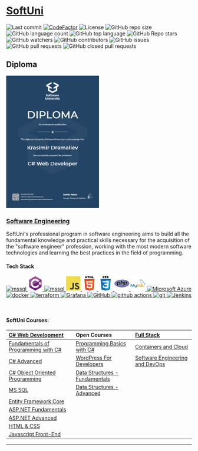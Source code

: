# [SoftUni](https://softuni.bg/) 
![Last commit](https://img.shields.io/github/last-commit/Krasipeace/SoftUni) 
[![CodeFactor](https://www.codefactor.io/repository/github/krasipeace/softuni/badge)](https://www.codefactor.io/repository/github/krasipeace/softuni)
![License](https://img.shields.io/github/license/Krasipeace/SoftUni)
![GitHub repo size](https://img.shields.io/github/repo-size/Krasipeace/SoftUni)
![GitHub language count](https://img.shields.io/github/languages/count/Krasipeace/SoftUni)
![GitHub top language](https://img.shields.io/github/languages/top/Krasipeace/SoftUni)
![GitHub Repo stars](https://img.shields.io/github/stars/Krasipeace/SoftUni?style=social)
![GitHub watchers](https://img.shields.io/github/watchers/Krasipeace/SoftUni?style=social)
![GitHub contributors](https://img.shields.io/github/contributors/Krasipeace/SoftUni)
![GitHub issues](https://img.shields.io/github/issues/Krasipeace/SoftUni)
![GitHub pull requests](https://img.shields.io/github/issues-pr/Krasipeace/SoftUni)
![GitHub closed pull requests](https://img.shields.io/github/issues-pr-closed/Krasipeace/SoftUni)

## Diploma

<a href="https://softuni.bg/certificates/details/215879/bd51ee79" target="_blank">
    <img width="50%" height="50%" src="/diploma-cover.PNG" alt="C# Web Developer"/> 
</a>

### [Software Engineering ](https://softuni.bg/curriculum)

SoftUni's professional program in software engineering aims to build all the fundamental knowledge and practical skills necessary for the acquisition of the "software engineer" profession, working with the most modern software technologies and learning the best practices in the field of programming.

#### Tech Stack

<p text-align="center">
    <a href="https://dotnet.microsoft.com/en-us/" target="_blank" rel="noreferrer"> <img src="https://user-images.githubusercontent.com/25181517/121405754-b4f48f80-c95d-11eb-8893-fc325bde617f.png" alt="mssql" width="40" height="40"/> </a>
    <a href="https://www.w3schools.com/cs/" target="_blank" rel="noreferrer"> <img src="https://raw.githubusercontent.com/devicons/devicon/master/icons/csharp/csharp-original.svg" alt="csharp" width="40" height="40"/> </a>
    <a href="https://www.microsoft.com/en-us/sql-server" target="_blank" rel="noreferrer"> <img src="https://www.svgrepo.com/show/303229/microsoft-sql-server-logo.svg" alt="mssql" width="40" height="40"/> </a>
    <a href="https://developer.mozilla.org/en-US/docs/Web/JavaScript" target="_blank" rel="noreferrer"> <img src="https://raw.githubusercontent.com/devicons/devicon/master/icons/javascript/javascript-original.svg" alt="javascript" width="40" height="40"/> </a>
    <a href="https://html.spec.whatwg.org/multipage/" target="_blank" rel="noreferrer"> <img src="https://raw.githubusercontent.com/devicons/devicon/master/icons/html5/html5-original-wordmark.svg" alt="html5" width="40" height="40"/> </a>
    <a href="https://www.w3schools.com/css/" target="_blank" rel="noreferrer"> <img src="https://raw.githubusercontent.com/devicons/devicon/master/icons/css3/css3-original-wordmark.svg" alt="css3" width="40" height="40"/> </a>
    <a href="https://www.w3schools.com/php/" target="_blank" rel="noreferrer"> <img src="https://raw.githubusercontent.com/devicons/devicon/master/icons/php/php-original.svg" alt="php" width="40" height="40"/> </a>
    <a href="https://www.w3schools.com/sql" target="_blank" rel="noreferrer"> <img src="https://raw.githubusercontent.com/devicons/devicon/master/icons/mysql/mysql-original-wordmark.svg" alt="mysql" width="40" height="40"/> </a>
    <a href="https://azure.microsoft.com/en-us/" target="_blank" rel="noreferrer"> <img src="https://user-images.githubusercontent.com/25181517/183911544-95ad6ba7-09bf-4040-ac44-0adafedb9616.png" alt="Microsoft Azure" width="40" height="40"/> </a>
    <a href="https://www.docker.com/products/docker-desktop/" target="_blank" rel="norefferer"> <img src="https://cdn.jsdelivr.net/gh/devicons/devicon@latest/icons/docker/docker-original-wordmark.svg" alt="docker" width="40" height="40" /> </a>
    <a href="https://www.terraform.io/" target="_blank" rel="noreferrer"> <img src="https://cdn.jsdelivr.net/gh/devicons/devicon@latest/icons/terraform/terraform-original-wordmark.svg" height="40" width="40" alt="terraform" /> </a>
    <a href="https://grafana.com/" target="_blank" rel="norefferer"> <img src="https://cdn.jsdelivr.net/gh/devicons/devicon@latest/icons/grafana/grafana-original-wordmark.svg" height="40" width="40" alt="Grafana" /> </a>
    <a href="https://github.com/" target="_blank" rel="norefferer"> <img src="https://cdn.jsdelivr.net/gh/devicons/devicon@latest/icons/github/github-original-wordmark.svg" alt="GitHub" height="40" width="40" /> </a>
    <a href="https://github.com/features/actions" target="_blank" rel="norefferer" > <img src="https://cdn.jsdelivr.net/gh/devicons/devicon@latest/icons/githubactions/githubactions-original.svg" alt="github actions" height="40" width="40" /> </a>
    <a href="https://git-scm.com/" target="_blank" rel="norefferer"> <img src="https://cdn.jsdelivr.net/gh/devicons/devicon@latest/icons/git/git-original-wordmark.svg" height="40" width="40" alt="git" /> </a>
    <a href="https://www.jenkins.io/" target="_blank" rel="norefferer"> <img src="https://cdn.jsdelivr.net/gh/devicons/devicon@latest/icons/jenkins/jenkins-original.svg" alt="Jenkins" height="40" width="40" /> </a>

</p>

&nbsp;

#### SoftUni Courses:  
| [C# Web Development][42]                 | Open Courses                         | [Full Stack][53]                      |
| :--------------------------------------- | :----------------------------------- | :------------------------------------ |
| [Fundamentals of Programming with C#][2] | [Programming Basics with C#][1]      | [Containers and Cloud][54]            |
| [C# Advanced][3]                         | [WordPress For Developers][7]        | [Software Engineering and DevOps][55] |
| [C# Object Oriented Programming][4]      | [Data Structures - Fundamentals][12] |
| [MS SQL][5]                              | [Data Structures - Advanced][13]     |
| [Entity Framework Core][6]               |                                      |
| [ASP.NET Fundamentals][8]                |                                      |
| [ASP.NET Advanced][9]                    |                                      |
| [HTML & CSS][10]                         |                                      |
| [Javascript Front-End][11]               |                                      |

[1]: https://github.com/Krasipeace/SoftUni/blob/main/Programming%20Basics/README.md
[2]: https://github.com/Krasipeace/SoftUni/blob/main/Fundamentals/README.md
[3]: https://github.com/Krasipeace/SoftUni/blob/main/Csharp%20Advanced/README.md
[4]: https://github.com/Krasipeace/SoftUni/tree/main/Csharp%20OOP/README.md
[5]: https://github.com/Krasipeace/SoftUni/blob/main/MS%20SQL/README.md
[6]: https://github.com/Krasipeace/SoftUni/blob/main/EF%20Core/README.md
[7]: https://github.com/Krasipeace/SoftUni/blob/main/WordPress%20for%20Developers/README.md
[8]: https://github.com/Krasipeace/SoftUni/blob/main/ASP.NET%20Fundamentals/README.md
[9]: https://github.com/Krasipeace/SoftUni/blob/main/ASP.NET%20Advanced/README.md
[10]: https://github.com/Krasipeace/SoftUni/blob/main/HTML%20and%20CSS/README.md
[11]: https://github.com/Krasipeace/SoftUni/blob/main/Javascript%20Front-End/README.md
[12]: https://github.com/Krasipeace/SoftUni/tree/main/Data%20Structures%20-%20Fundamentals/README.md
[13]: https://github.com/Krasipeace/SoftUni/blob/main/Data%20Structures%20-%20Advanced/README.md

[42]: https://softuni.bg/professions/csharp

[53]: https://softuni.bg/modules/133/devops-for-developers-january-2024/1452
[54]: https://github.com/Krasipeace/SoftUni/blob/main/Containers%20and%20Cloud/readme.md
[55]: https://github.com/Krasipeace/SoftUni/blob/main/Software%20Engineering%20and%20DevOps/readme.md

---
